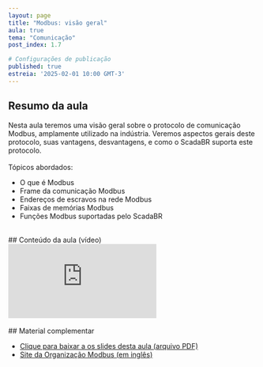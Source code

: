 ```yaml
---
layout: page
title: "Modbus: visão geral"
aula: true
tema: "Comunicação"
post_index: 1.7

# Configurações de publicação
published: true
estreia: '2025-02-01 10:00 GMT-3'
---
```


## Resumo da aula
<div class="message">
	Nesta aula teremos uma visão geral sobre o protocolo de comunicação Modbus, amplamente utilizado na indústria. Veremos aspectos gerais deste protocolo, suas vantagens, desvantagens, e como o ScadaBR suporta este protocolo.
	<br><br>
	Tópicos abordados:
	<ul>
		<li>O que é Modbus</li>
		<li>Frame da comunicação Modbus</li>
		<li>Endereços de escravos na rede Modbus</li>
		<li>Faixas de memórias Modbus</li>
		<li>Funções Modbus suportadas pelo ScadaBR</li>
	</ul>
</div>

<br>
## Conteúdo da aula (vídeo)

<div class="iframe-container ratio-16_9">
	<iframe src="https://youtube.com/embed/nsRhVmXctcA" title="YouTube video player" frameborder="0" allow="accelerometer; autoplay; clipboard-write; encrypted-media; gyroscope; picture-in-picture; web-share" allowfullscreen></iframe>
</div>

<br>
## Material complementar
<ul>	
	<li><a href="{{ '/uploads/Slides Modbus.pdf' | absolute_url }}" download>Clique para baixar a os slides desta aula (arquivo PDF)</a></li>
	<li><a href="https://www.modbus.org/" target="_blank">Site da Organização Modbus (em inglês)</a></li>
</ul>
